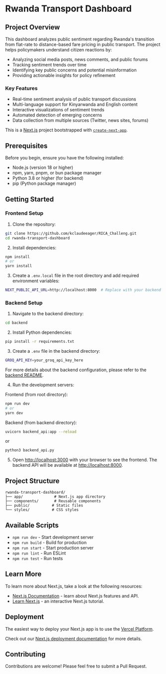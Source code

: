 # Rwanda Transport Dashboard

## Project Overview

This dashboard analyzes public sentiment regarding Rwanda's transition from flat-rate to distance-based fare pricing in public transport. The project helps policymakers understand citizen reactions by:

- Analyzing social media posts, news comments, and public forums
- Tracking sentiment trends over time
- Identifying key public concerns and potential misinformation
- Providing actionable insights for policy refinement

### Key Features

- Real-time sentiment analysis of public transport discussions
- Multi-language support for Kinyarwanda and English content
- Interactive visualizations of sentiment trends
- Automated detection of emerging concerns
- Data collection from multiple sources (Twitter, news sites, forums)

This is a [Next.js](https://nextjs.org) project bootstrapped with [`create-next-app`](https://nextjs.org/docs/app/api-reference/cli/create-next-app).

## Prerequisites

Before you begin, ensure you have the following installed:
- Node.js (version 18 or higher)
- npm, yarn, pnpm, or bun package manager
- Python 3.8 or higher (for backend)
- pip (Python package manager)

## Getting Started

### Frontend Setup

1. Clone the repository:
```bash
git clone https://github.com/kclaudeeager/RICA_Challeng.git
cd rwanda-transport-dashboard
```

2. Install dependencies:
```bash
npm install
# or
yarn install
```

3. Create a `.env.local` file in the root directory and add required environment variables:
```bash
NEXT_PUBLIC_API_URL=http://localhost:8000  # Replace with your backend URL
```

### Backend Setup

1. Navigate to the backend directory:
```bash
cd backend
```

2. Install Python dependencies:
```bash
pip install -r requirements.txt
```

3. Create a `.env` file in the backend directory:
```bash
GROQ_API_KEY=your_groq_api_key_here
```

For more details about the backend configuration, please refer to the [backend README](./backend/README.md).

4. Run the development servers:

Frontend (from root directory):
```bash
npm run dev
# or
yarn dev
```

Backend (from backend directory):
```bash
uvicorn backend_api:app --reload
```
or 
```bash
python3 backend_api.py
```

5. Open [http://localhost:3000](http://localhost:3000) with your browser to see the frontend.
   The backend API will be available at [http://localhost:8000](http://localhost:8000).


## Project Structure

```
rwanda-transport-dashboard/
├── app/              # Next.js app directory
├── components/       # Reusable components
├── public/          # Static files
└── styles/          # CSS styles
```

## Available Scripts

- `npm run dev` - Start development server
- `npm run build` - Build for production
- `npm run start` - Start production server
- `npm run lint` - Run ESLint
- `npm run test` - Run tests

## Learn More

To learn more about Next.js, take a look at the following resources:

- [Next.js Documentation](https://nextjs.org/docs) - learn about Next.js features and API.
- [Learn Next.js](https://nextjs.org/learn) - an interactive Next.js tutorial.

## Deployment

The easiest way to deploy your Next.js app is to use the [Vercel Platform](https://vercel.com/new?utm_medium=default-template&filter=next.js&utm_source=create-next-app&utm_campaign=create-next-app-readme).

Check out our [Next.js deployment documentation](https://nextjs.org/docs/app/building-your-application/deploying) for more details.

## Contributing

Contributions are welcome! Please feel free to submit a Pull Request.
